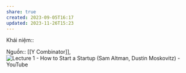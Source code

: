 ```yaml
---
share: true
created: 2023-09-05T16:17
updated: 2023-11-26T15:23
---
```

Khái niệm:: 

Nguồn:: [[Y Combinator]], ![Lecture 1 - How to Start a Startup (Sam Altman, Dustin Moskovitz) - YouTube](https://youtu.be/CBYhVcO4WgI)